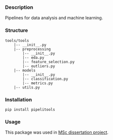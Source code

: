 ### Description

Pipelines for data analysis and machine learning.

### Structure

```
tools/tools  
	|-- __init__.py  
	|-- preprocessing  
		|-- __init__.py  
		|-- eda.py  
		|-- feature_selection.py  
		|-- outliers.py  
	|-- models  
		|-- __init__.py  
		|-- classification.py  
		|-- metrics.py  
	|-- utils.py  
```

### Installation

```
pip install pipelitools
```

### Usage

This package was used in [MSc dissertation project](https://github.com/nastiag67/ecgn).
